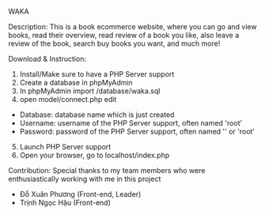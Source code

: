 ﻿WAKA

Description: This is a book ecommerce website, where you can go and view books, read their overview, read review of a book you like, also leave a review of the book, search buy books you want, and much more!

Download & Instruction:
1. Install/Make sure to have a PHP Server support
2. Create a database in phpMyAdmin
3. In phpMyAdmin import /database/waka.sql
4. open model/connect.php edit
- Database: database name which is just created
- Username: username of the PHP Server support, often named 'root'
- Password: password of the PHP Server support, often named '' or 'root'
5. Launch PHP Server support
6. Open your browser, go to localhost/index.php

Contribution:
Special thanks to my team members who were enthusiastically working with me in this project
- Đỗ Xuân Phương (Front-end, Leader)
- Trịnh Ngọc Hậu (Front-end)

